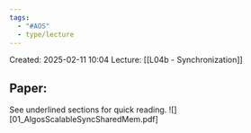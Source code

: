 ```yaml
---
tags:
  - "#AOS"
  - type/lecture
---
```

Created: 2025-02-11 10:04
Lecture: [[L04b - Synchronization]]


## Paper:
See underlined sections for quick reading.
![][01_AlgosScalableSyncSharedMem.pdf]